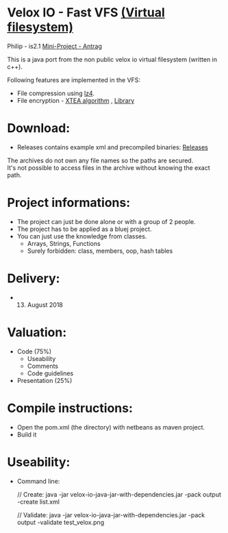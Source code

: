 # Velox IO -  Fast VFS [(Virtual filesystem)]((https://en.wikipedia.org/wiki/Virtual_file_system))

Philip - is2.1 [Mini-Project - Antrag](PROJECT.md)

This is a java port from the non public velox io virtual filesystem (written in c++).

Following features are implemented in the VFS:
* File compression using [lz4](https://github.com/lz4/lz4-java).
* File encryption - [XTEA algorithm](https://en.wikipedia.org/wiki/XTEA) , [Library](https://github.com/xxtea/xxtea-java)

# Download:
* Releases contains example xml and precompiled binaries: [Releases](https://github.com/philip1337/velox-io-java/releases)

The archives do not own any file names so the paths are secured.  
It's not possible to access files in the archive without knowing the exact path.

# Project informations:
* The project can just be done alone or with a group of 2 people.
* The project has to be applied as a bluej project.
* You can just use the knowledge from classes.
  * Arrays, Strings, Functions
  * Surely forbidden: class, members, oop, hash tables
  
# Delivery:
* 13. August 2018

# Valuation:
* Code (75%)
  * Useability
  * Comments
  * Code guidelines
* Presentation (25%)

# Compile instructions:
* Open the pom.xml (the directory) with netbeans as maven project.
* Build it

# Useability:
* Command line:

	// Create: 
	java -jar velox-io-java-jar-with-dependencies.jar -pack output -create list.xml
	
	// Validate: 
	java -jar velox-io-java-jar-with-dependencies.jar -pack output -validate test_velox.png
